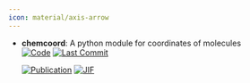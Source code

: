 ```yaml
---
icon: material/axis-arrow
---
```





- **chemcoord**: A python module for coordinates of molecules  
    [![Code](https://img.shields.io/github/stars/mcocdawc/chemcoord?style=for-the-badge&logo=github)](https://github.com/mcocdawc/chemcoord) 
    [![Last Commit](https://img.shields.io/github/last-commit/mcocdawc/chemcoord?style=for-the-badge&logo=github)](https://github.com/mcocdawc/chemcoord) 

    [![Publication](https://img.shields.io/badge/Publication-Citations:10-blue?style=for-the-badge&logo=bookstack)](https://doi.org/10.1002/jcc.27029) 
    [![JIF](https://img.shields.io/badge/Impact_Factor-3.40-purple?style=for-the-badge&logo=academia)](https://doi.org/10.1002/jcc.27029)



